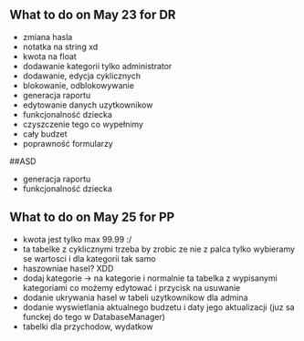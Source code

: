 ## What to do on May 23 for DR
- zmiana hasla
- notatka na string xd
- kwota na float
- dodawanie kategorii tylko administrator
- dodawanie, edycja cyklicznych
- blokowanie, odblokowywanie
- generacja raportu
- edytowanie danych uzytkownikow
- funkcjonalność dziecka
- czyszczenie tego co wypełnimy
- cały budzet
- poprawność formularzy


##ASD
- generacja raportu
- funkcjonalność dziecka 


## What to do on May 25 for PP
- kwota jest tylko max 99.99 :/
- ta tabelke z cyklicznymi trzeba by zrobic ze nie z palca tylko wybieramy se wartosci i dla kategorii tak samo
- haszowniae hasel? XDD
- dodaj kategorie -> na kategorie i normalnie ta tabelka z wypisanymi kategoriami co możemy edytować i przycisk na usuwanie
- dodanie ukrywania hasel w tabeli uzytkownikow dla admina
- dodanie wyswietlania aktualnego budzetu i daty jego aktualizacji (juz sa funckej do tego w DatabaseManager)
- tabelki dla przychodow, wydatkow